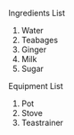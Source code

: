 Ingredients List

1. Water
2. Teabages
3. Ginger
4. Milk
5. Sugar

Equipment List

1. Pot
2. Stove
3. Teastrainer